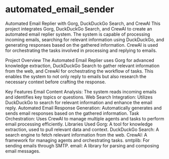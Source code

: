 # automated_email_sender

Automated Email Replier with Gorg, DuckDuckGo Search, and CrewAI
This project integrates Gorg, DuckDuckGo Search, and CrewAI to create an automated email replier system. The system is capable of processing incoming emails, searching for relevant information using DuckDuckGo, and generating responses based on the gathered information. CrewAI is used for orchestrating the tasks involved in processing and replying to emails.

Project Overview
The Automated Email Replier uses Gorg for advanced knowledge extraction, DuckDuckGo Search to gather relevant information from the web, and CrewAI for orchestrating the workflow of tasks. This enables the system to not only reply to emails but also research the necessary context before crafting the response.

Key Features
Email Content Analysis: The system reads incoming emails and identifies key topics or questions.
Web Search Integration: Utilizes DuckDuckGo to search for relevant information and enhance the email reply.
Automated Email Response Generation: Automatically generates and sends email responses based on the gathered information.
Task Orchestration: Uses CrewAI to manage multiple agents and tasks to perform email processing efficiently.
Libraries Used
Gorg: A tool for knowledge extraction, used to pull relevant data and context.
DuckDuckGo Search: A search engine to fetch relevant information from the web.
CrewAI: A framework for managing agents and orchestrating tasks.
smtplib: For sending emails through SMTP.
email: A library for parsing and composing email messages.
